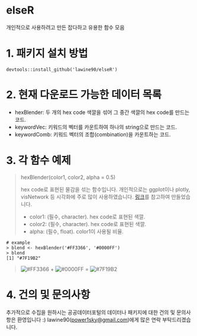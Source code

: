 elseR
========
개인적으로 사용하려고 만든 잡다하고 유용한 함수 모음


# 1. 패키지 설치 방법
```
devtools::install_github('lawine90/elseR')
```


# 2. 현재 다운로드 가능한 데이터 목록
  - hexBlender: 두 개의 hex code 색깔을 섞어 그 중간 색깔의 hex code를 만드는 코드.
  - keywordVec: 키워드의 벡터를 카운트하여 하나의 string으로 만드는 코드.
  - keywordComb: 키워드 벡터의 조합(combination)을 카운트하는 코드.


# 3. 각 함수 예제
> hexBlender(color1, color2, alpha = 0.5)
> 
> hex code로 표현된 물감을 섞는 함수입니다. 개인적으로는 ggplot이나 plotly, visNetwork 등 시각화에 주로 많이 사용하였습니다. [링크](https://meyerweb.com/eric/tools/color-blend/#:::hex)를 참고하여 만들었습니다.
> - color1: (필수, character). hex code로 표현된 색깔.
> - color2: (필수, character). hex code로 표현된 색깔.
> - alpha: (필수, float). color1이 사용될 비율.

``` 
# example
> blend <- hexBlender('#FF3366', '#0000FF')
> blend
[1] "#7F19B2"
```
> ![#FF3366](https://placehold.it/15/FF3366/000000?text=+) + ![#0000FF](https://placehold.it/15/0000FF/000000?text=+) = ![#7F19B2](https://placehold.it/15/7F19B2/000000?text=+)


# 4. 건의 및 문의사항
추가적으로 수집을 원하시는 공공데이터포털의 데이터나 패키지에 대한 건의 및 문의사항은 환영입니다 :) lawine90(power1sky@gmail.com)에게 많은 연락 부탁드리겠습니다.
